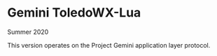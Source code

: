 # Gemini ToledoWX-Lua

Summer 2020

This version operates on the Project Gemini application layer protocol.


